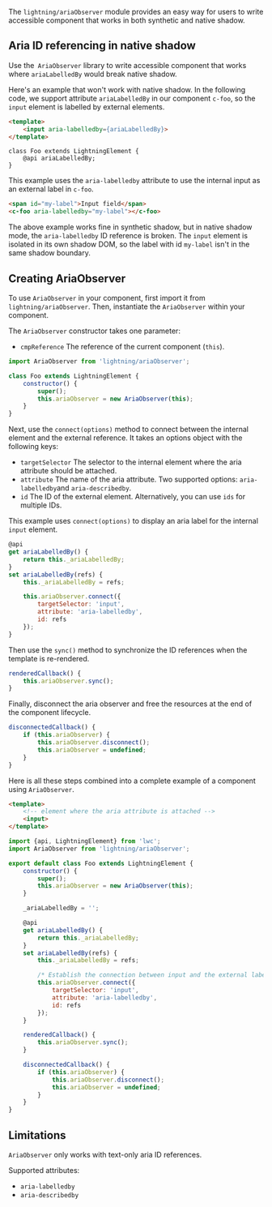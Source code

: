 The `lightning/ariaObserver` module provides an easy way for users to write accessible component that works in both synthetic and native shadow.

## Aria ID referencing in native shadow
Use the` AriaObserver` library to write accessible component that works where `ariaLabelledBy` would break native shadow. 

Here's an example that won't work with native shadow. In the following code, we support attribute `ariaLabelledBy` in our component `c-foo`, so the `input` element is labelled by external elements.

``` html
<template>
    <input aria-labelledby={ariaLabelledBy}>
</template>
```

```
class Foo extends LightningElement {
    @api ariaLabelledBy;
}
```

This example uses the `aria-labelledby` attribute to use the internal input as an external label in `c-foo`.

``` html
<span id="my-label">Input field</span>
<c-foo aria-labelledby="my-label"></c-foo>
```

The above example works fine in synthetic shadow, but in native shadow mode, the `aria-labelledby` ID reference is broken. The `input` element is isolated in its own shadow DOM, so the label with id `my-label` isn't in the same shadow boundary.

## Creating AriaObserver

To use `AriaObserver` in your component, first import it from `lightning/ariaObserver`. Then, instantiate the `AriaObserver` within your component.

The `AriaObserver` constructor takes one parameter:
- `cmpReference` The reference of the current component (`this`).

``` js
import AriaObserver from 'lightning/ariaObserver';

class Foo extends LightningElement {
    constructor() {
        super();
        this.ariaObserver = new AriaObserver(this);
    }
}
```

Next, use the `connect(options)` method to connect between the internal element and the external reference. It takes an options object with the following keys:
- `targetSelector` The selector to the internal element where the aria attribute should be attached.
- `attribute` The name of the aria attribute. Two supported options: `aria-labelledby`and `aria-describedby`.
- `id` The ID of the external element. Alternatively, you can use `ids` for multiple IDs.

This example uses `connect(options)` to display an aria label for the internal `input` element.
``` js
@api
get ariaLabelledBy() {
    return this._ariaLabelledBy;
}
set ariaLabelledBy(refs) {
    this._ariaLabelledBy = refs;

    this.ariaObserver.connect({
        targetSelector: 'input',
        attribute: 'aria-labelledby',
        id: refs
    });
}
```

Then use the `sync()` method to synchronize the ID references when the template is re-rendered.

``` js
renderedCallback() {
    this.ariaObserver.sync();
}
```

Finally, disconnect the aria observer and free the resources at the end of the component lifecycle.

``` js
disconnectedCallback() {
    if (this.ariaObserver) {
        this.ariaObserver.disconnect();
        this.ariaObserver = undefined;
    }
}
```

Here is all these steps combined into a complete example of a component using `AriaObserver`.

``` html
<template>
    <!-- element where the aria attribute is attached -->
    <input>
</template>
```

``` js
import {api, LightningElement} from 'lwc';
import AriaObserver from 'lightning/ariaObserver';

export default class Foo extends LightningElement {
    constructor() {
        super();
        this.ariaObserver = new AriaObserver(this);
    }

    _ariaLabelledBy = '';

    @api
    get ariaLabelledBy() {
        return this._ariaLabelledBy;
    }
    set ariaLabelledBy(refs) {
        this._ariaLabelledBy = refs;

        /* Establish the connection between input and the external label */
        this.ariaObserver.connect({
            targetSelector: 'input',
            attribute: 'aria-labelledby',
            id: refs
        });
    }

    renderedCallback() {
        this.ariaObserver.sync();
    }

    disconnectedCallback() {
        if (this.ariaObserver) {
            this.ariaObserver.disconnect();
            this.ariaObserver = undefined;
        }
    }
}
```

## Limitations
`AriaObserver` only works with text-only aria ID references.

Supported attributes:
- `aria-labelledby`
- `aria-describedby`
